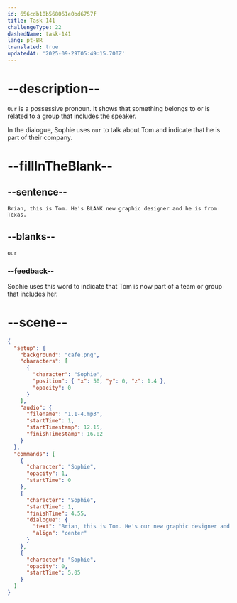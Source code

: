 ```yaml
---
id: 656cdb10b568061e0bd6757f
title: Task 141
challengeType: 22
dashedName: task-141
lang: pt-BR
translated: true
updatedAt: '2025-09-29T05:49:15.700Z'
---
```


<!--
AUDIO REFERENCE:
Sophie: Brian, this is Tom. He's our new graphic designer and he is from Texas.
-->

# --description--

`Our` is a possessive pronoun. It shows that something belongs to or is related to a group that includes the speaker.

In the dialogue, Sophie uses `our` to talk about Tom and indicate that he is part of their company.

# --fillInTheBlank--

## --sentence--

`Brian, this is Tom. He's BLANK new graphic designer and he is from Texas.`

## --blanks--

`our`

### --feedback--

Sophie uses this word to indicate that Tom is now part of a team or group that includes her.

# --scene--

```json
{
  "setup": {
    "background": "cafe.png",
    "characters": [
      {
        "character": "Sophie",
        "position": { "x": 50, "y": 0, "z": 1.4 },
        "opacity": 0
      }
    ],
    "audio": {
      "filename": "1.1-4.mp3",
      "startTime": 1,
      "startTimestamp": 12.15,
      "finishTimestamp": 16.02
    }
  },
  "commands": [
    {
      "character": "Sophie",
      "opacity": 1,
      "startTime": 0
    },
    {
      "character": "Sophie",
      "startTime": 1,
      "finishTime": 4.55,
      "dialogue": {
        "text": "Brian, this is Tom. He's our new graphic designer and he is from Texas.",
        "align": "center"
      }
    },
    {
      "character": "Sophie",
      "opacity": 0,
      "startTime": 5.05
    }
  ]
}
```
